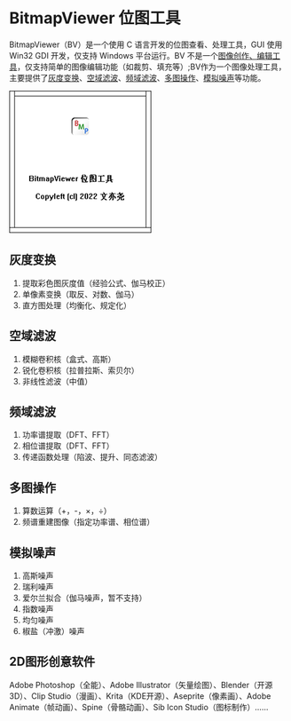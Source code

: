 # BitmapViewer 位图工具

BitmapViewer（BV）是一个使用 C 语言开发的位图查看、处理工具，GUI 使用 Win32 GDI 开发，仅支持 Windows 平台运行。BV 不是一个[图像创作、编辑工具](#2D图形创意软件)，仅支持简单的图像编辑功能（如裁剪、填充等）;BV作为一个图像处理工具，主要提供了[灰度变换](#灰度变换)、[空域滤波](#空域滤波)、[频域滤波](#频域滤波)、[多图操作](#多图操作)、[模拟噪声](#模拟噪声)等功能。

![](https://github.com/yiyaowen/BitmapViewer.Image/blob/main/test/result/code_page/about.bmp)

## 灰度变换

1. 提取彩色图灰度值（经验公式、伽马校正）
2. 单像素变换（取反、对数、伽马）
3. 直方图处理（均衡化、规定化）

## 空域滤波

1. 模糊卷积核（盒式、高斯）
2. 锐化卷积核（拉普拉斯、索贝尔）
3. 非线性滤波（中值）

## 频域滤波

1. 功率谱提取（DFT、FFT）
2. 相位谱提取（DFT、FFT）
3. 传递函数处理（陷波、提升、同态滤波）

## 多图操作

1. 算数运算（+，-，×，÷）
2. 频谱重建图像（指定功率谱、相位谱）

## 模拟噪声

1. 高斯噪声
2. 瑞利噪声
3. 爱尔兰拟合（伽马噪声，暂不支持）
4. 指数噪声
5. 均匀噪声
6. 椒盐（冲激）噪声

## 2D图形创意软件

Adobe Photoshop（全能）、Adobe Illustrator（矢量绘图）、Blender（开源3D）、Clip Studio（漫画）、Krita（KDE开源）、Aseprite（像素画）、Adobe Animate（帧动画）、Spine（骨骼动画）、Sib Icon Studio（图标制作）……
